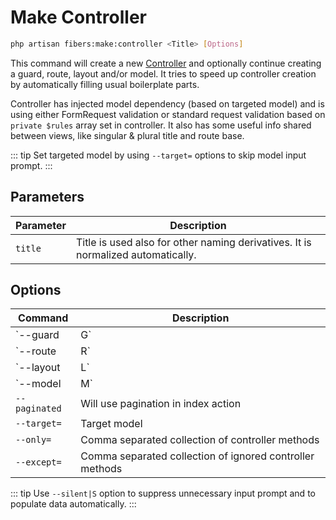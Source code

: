 # Make Controller

```bash
php artisan fibers:make:controller <Title> [Options]
```

This command will create a new [Controller](https://laravel.com/docs/controllers) and optionally continue creating a guard, route, layout and/or model. It tries to speed up controller creation by automatically filling usual boilerplate parts.

Controller has injected model dependency (based on targeted model) and is using either FormRequest validation or standard request validation based on `private $rules` array set in controller. It also has some useful info shared between views, like singular & plural title and route base.

::: tip
Set targeted model by using `--target=` options to skip model input prompt.
:::

## Parameters
| Parameter | Description |
| --- | --- |
| `title` | Title is used also for other naming derivatives. It is normalized automatically. |

## Options
| Command | Description |
| --- | --- |
| `--guard|G` | Will create and use guarded request |
| `--route|R` | Will add controller to routes |
| `--layout|L` | Will create layout view files as well |
| `--model|M` | Will create model file as well |
| `--paginated` | Will use pagination in index action |
| `--target=` | Target model |
| `--only=` | Comma separated collection of controller methods |
| `--except=` | Comma separated collection of ignored controller methods |

::: tip
Use `--silent|S` option to suppress unnecessary input prompt and to populate data automatically.
:::
